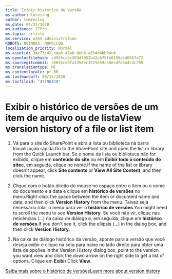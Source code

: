 ```yaml
---
title: Exibir histórico de versão
ms.author: toresing
author: tomresing
ms.date: 04/21/2020
ms.audience: ITPro
ms.topic: article
ms.service: o365-administration
ROBOTS: NOINDEX, NOFOLLOW
localization_priority: Normal
ms.assetid: 34c73c42-e4a0-41ab-8eb8-a834d4bb04c4
ms.openlocfilehash: cd955ccbc393d7052b42cb75fb0158dc46957a72
ms.sourcegitcommit: c6692ce0fa1358ec3529e59ca0ecdfdea4cdc759
ms.translationtype: MT
ms.contentlocale: pt-BR
ms.lasthandoff: 09/15/2020
ms.locfileid: "47796420"
---
```

# <a name="view-version-history-of-a-file-or-list-item"></a><span data-ttu-id="970fa-102">Exibir o histórico de versões de um item de arquivo ou de lista</span><span class="sxs-lookup"><span data-stu-id="970fa-102">View version history of a file or list item</span></span>

1. <span data-ttu-id="970fa-103">Vá para o site do SharePoint e abra a lista ou biblioteca na barra Inicialização rápida.</span><span class="sxs-lookup"><span data-stu-id="970fa-103">Go to the SharePoint site and open the list or library from the Quick Launch bar.</span></span> <span data-ttu-id="970fa-104">Se o nome da lista ou biblioteca não for exibido, clique em **conteúdo do site** ou em **Exibir todo o conteúdo do site**e, em seguida, clique no nome.</span><span class="sxs-lookup"><span data-stu-id="970fa-104">If the name of the list or library doesn't appear, click **Site contents** or **View All Site Content**, and then click the name.</span></span>
    
2. <span data-ttu-id="970fa-105">Clique com o botão direito do mouse no espaço entre o item ou o nome do documento e a data e clique em **histórico de versões** no menu.</span><span class="sxs-lookup"><span data-stu-id="970fa-105">Right-click the space between the item or document name and date, and then click **Version History** from the menu.</span></span> <span data-ttu-id="970fa-106">Talvez seja necessário rolar o menu para ver o **histórico de versões**.</span><span class="sxs-lookup"><span data-stu-id="970fa-106">You might need to scroll the menu to see **Version History**.</span></span> <span data-ttu-id="970fa-107">Se você não vir, clique nas reticências (...) na caixa de diálogo e, em seguida, clique em **histórico de versões**.</span><span class="sxs-lookup"><span data-stu-id="970fa-107">If you don't see it, click the ellipsis (...) in the dialog box, and then click **Version History**.</span></span>
    
3. <span data-ttu-id="970fa-108">Na caixa de diálogo histórico da versão, aponte para a versão que você deseja exibir e clique na seta para baixo no lado direito para obter uma lista de opções.</span><span class="sxs-lookup"><span data-stu-id="970fa-108">In the Version History dialog box, point to the version you want view and click the down arrow on the right side to get a list of options.</span></span> <span data-ttu-id="970fa-109">Clique em **Exibir**.</span><span class="sxs-lookup"><span data-stu-id="970fa-109">Click **View**.</span></span>
    
[<span data-ttu-id="970fa-110">Saiba mais sobre o histórico de versões</span><span class="sxs-lookup"><span data-stu-id="970fa-110">Learn more about version history</span></span>](https://go.microsoft.com/fwlink/?linkid=875709)
  

